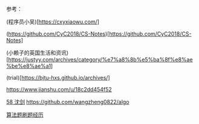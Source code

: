 
参考：

(程序员小吴)[https://cxyxiaowu.com/] <br/>

(https://github.com/CyC2018/CS-Notes)[https://github.com/CyC2018/CS-Notes]

(小赖子的英国生活和资讯)[https://justyy.com/archives/category/%e7%a8%8b%e5%ba%8f%e8%ae%be%e8%ae%a1]

(trial)[https://bjtu-hxs.github.io/archives/]

https://www.jianshu.com/u/18c2dd454f52


[58 沈剑](https://blog.csdn.net/shenjian58/article/details/89850701)
https://github.com/wangzheng0822/algo


[算法题刷题经历](https://mp.weixin.qq.com/s/2r7gT7mS0cjiDIjErhOgZQ)
